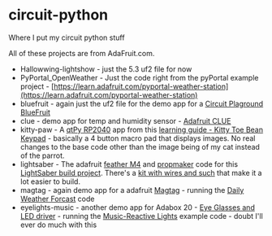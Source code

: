 # circuit-python
Where I put my circuit python stuff

All of these projects are from AdaFruit.com.

* Hallowwing-lightshow - just the 5.3 uf2 file for now
* PyPortal_OpenWeather - Just the code right from the pyPortal example project - [https://learn.adafruit.com/pyportal-weather-station](https://learn.adafruit.com/pyportal-weather-station)
* bluefruit - again just the uf2 file for the demo app for a [Circuit Plaground BlueFruit](https://learn.adafruit.com/adafruit-circuit-playground-bluefruit)
* clue - demo app for temp and humidity sensor - [Adafruit CLUE](https://learn.adafruit.com/adafruit-clue)
* kitty-paw - A [qtPy RP2040](https://www.adafruit.com/product/4900) app from this [learning guide - Kitty Toe Bean Keypad](https://learn.adafruit.com/kitty-toe-bean-paw-keypad-color-tct) - basically a 4 button macro pad that displays images.  No real changes to the base code other than the image being of my cat instead of the parrot.
* lightsaber - The adafruit [feather M4](https://www.adafruit.com/product/3857) and [propmaker](https://www.adafruit.com/product/3988) code for this [LightSaber build project](https://learn.adafruit.com/lightsaber-featherwing). There's a [kit with wires and such](https://www.adafruit.com/product/4860) that make it a lot easier to build.
* magtag - again demo app for a adafruit [Magtag](https://www.adafruit.com/product/4800) - running the [Daily Weather Forcast](https://learn.adafruit.com/magtag-weather) code
* eyelights-music - another demo app for Adabox 20 - [Eye Glasses and LED driver](https://learn.adafruit.com/adafruit-eyelights-led-glasses-and-driver) - running the [Music-Reactive Lights](https://learn.adafruit.com/adafruit-eyelights-led-glasses-and-driver/music-reactive-lights) example code - doubt I'll ever do much with this
